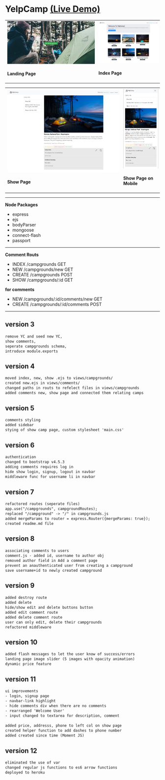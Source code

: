 # **YelpCamp** [(Live Demo)](https://infinite-hamlet-12958.herokuapp.com/)

<table>
  <tr style="padding: 0">
    <td style="padding-right:5px"  width="59%"><img src="public/showcase/1-landing.jpg"><h4>Landing Page</h4></td>
    <td style="padding-right:5px" width="50%"><img src="public/showcase/2-index.jpg"><h4>Index Page</h4></td>
</table>

<table>
  </tr>
    <tr style="padding: 0">
    <td style="padding-right:5px" width="60%"><img src="public/showcase/3-show-page.jpg"><h4>Show Page</h4></td>
    <td style="padding-right:5px" width="20%"><img src="public/showcase/4-show-page-mobile.jpg"><h4>Show Page on Mobile</h4></td>
  </tr>
</table>

---

**Node Packages**
* express
* ejs
* bodyParser
* mongoose   
* connect-flash      
* passport 

---

**Comment Routs**
- INDEX    /campgrounds        GET 
- NEW      /campgrounds/new    GET
- CREATE   /campgrounds        POST
- SHOW     /campgrounds/:id    GET
  
**for comments**
- NEW      /campgrounds/:id/comments/new    GET
- CREATE   /campgrounds/:id/comments        POST

---

## version 3
    remove YC and seed new YC, 
    show comments, 
    seperate campgrounds schema, 
    introduce module.exports

## version 4
    moved index, new, show .ejs to views/campgrounds/
    created new.ejs in views/comments/
    changed paths in routs to refelect files in views/campgrounds
    added comments new, show page and connected them relating camps

## version 5 
    comments styling
    added sidebar
    stying of show camp page, custom stylesheet 'main.css'

## version 6 
    authentication
    changed to bootstrap v4.5.3
    adding comments requires log in
    hide show login, signup, logout in navbar
    middleware func for username li in navbar

## version 7
    refactored routes (seperate files)
    app.use("/campgrounds", campgroundRoutes);
    replaced "/campground" -> "/" in campgrounds.js
    added mergeParams to router = express.Router({mergeParams: true});
    created readme.md file

## version 8
    associating comments to users
    comment.js - added id, username to author obj
    removed author field in Add a comment page
    prevent an anauthenticated user from creating a campground
    save username+id to newly created campground
    
## version 9
    added destroy route
    added delete  
    hide/show edit and delete buttons button
    added edit comment route
    added delete comment route
    user can only edit, delete their campgrounds
    refactored middleware

## version 10
    added flash messages to let the user know of success/errors
    landing page image slider (5 images with opacity animation)
    dynamic price feature

## version 11
    ui improvements
    - login, signup page
    - navbar-link highlight
    - hide comments div when there are no comments
    - rearranged 'Welcome User'
    - input changed to textarea for description, comment

    added price, addresss, phone to left col on show page
    created helper function to add dashes to phone number
    added created since time (Moment JS)
    
## version 12
    eliminated the use of var
    changed regular js functions to es6 arrow functions
    deployed to heroku

